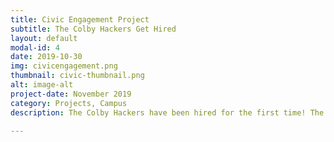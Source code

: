 ```yaml
---
title: Civic Engagement Project
subtitle: The Colby Hackers Get Hired
layout: default
modal-id: 4
date: 2019-10-30
img: civicengagement.png
thumbnail: civic-thumbnail.png
alt: image-alt
project-date: November 2019
category: Projects, Campus
description: The Colby Hackers have been hired for the first time! The Colby Office of Civic Engagement is looking for a new software solution to logging voluneer hours and strengthening the organnization-to-volunteer network within Waterville. We are going to create the product for them over Jan Plan, and know that it will help Colby students give back to Waterville. - Tyler 

---
```

